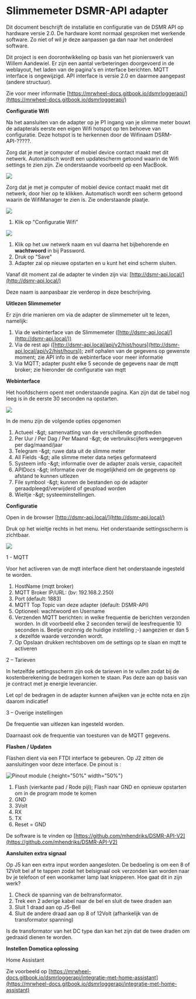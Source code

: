 # **Slimmemeter DSMR-API adapter**

Dit document beschrijft de installatie en configuratie van de DSMR API op hardware versie 2.0. De hardware komt normaal gesproken met werkende software. Zo niet of wil je deze aanpassen ga dan naar het onderdeel software.

Dit project is een doorontwikkeling op basis van het pionierswerk van Willem Aandewiel. Er zijn een aantal verbeteringen doorgevoerd in de weblayout, het laden van de pagina&#39;s en interface berichten. MQTT interface is ongewijzigd. API interface is versie 2.0 en daarmee aangepast (andere structuur).

 Zie voor meer informatie [https://mrwheel-docs.gitbook.io/dsmrloggerapi/](https://mrwheel-docs.gitbook.io/dsmrloggerapi/)

**Configuratie Wifi**

Na het aansluiten van de adapter op je P1 ingang van je slimme meter bouwt de adapterals eerste een eigen Wifi hotspot op ten behoeve van configuratie. Deze hotspot is te herkennen door de Wifinaam DSRM-API-?????.

Zorg dat je met je computer of mobiel device contact maakt met dit netwerk. Automatisch wordt een updatescherm getoond waarin de Wifi settings te zien zijn. Zie onderstaande voorbeeld op een MacBook.

![](afb/afbeelding1.png)

Zorg dat je met je computer of mobiel device contact maakt met dit netwerk, door hier op te klikken. Automatisch wordt een scherm getoond waarin de WifiManager te zien is. Zie onderstaande plaatje.

![](afb/afbeelding2.png)

1. Klik op &quot;Configuratie Wifi&quot;

![](afb/afbeelding3.png)

1. Klik op het uw netwerk naam en vul daarna het bijbehorende en **wachtwoord** in bij Password.
2. Druk op &quot;Save&quot;
3. Adapter zal op nieuwe opstarten en u kunt het eind scherm sluiten.

Vanaf dit moment zal de adapter te vinden zijn via: [http://dsmr-api.local/](http://dsmr-api.local/)

Deze naam is aanpasbaar zie verderop in deze beschrijving.

**Uitlezen Slimmemeter**

Er zijn drie manieren om via de adapter de slimmemeter uit te lezen, namelijk:

1. Via de webinterface van de Slimmemeter ([http://dsmr-api.local/](http://dsmr-api.local/))
2. Via de rest api ([http://dsmr-api.local/api/v2/hist/hours](http://dsmr-api.local/api/v2/hist/hours)); zelf ophalen van de gegevens op gewenste moment; zie API info in de webinterface voor meer informatie
3. Via MQTT; adapter pusht elke 5 seconde de gegevens naar de mqtt broker; zie hieronder de configuratie van mqtt

**Webinterface**

Het hoofdscherm opent met onderstaande pagina. Kan zijn dat de tabel nog leeg is in de eerste 30 seconden na opstarten.

![](afb/afbeelding4.png)

In de menu zijn de volgende opties opgenomen

1. Actueel -\&gt; samenvatting van de verschillende grootheden
2. Per Uur / Per Dag / Per Maand -\&gt; de verbruikscijfers weergegeven per dag/maand/jaar
3. Telegram -\&gt; ruwe data uit de slimme meter
4. All Fields -\&gt; alle slimme meter data netjes geformateerd
5. Systeem info -\&gt; informatie over de adapter zoals versie, capaciteit
6. APIDocs -\&gt; informatie over de mogelijkheid om de gegevens op afstand te kunnen uitlezen
7. File symbool -\&gt; kunnen de bestanden op de adapter geraadpleegd/verwijderd of geupload worden
8. Wieltje -\&gt; systeeminstellingen.

**Configuratie**

Open in de browser [http://dsmr-api.local/](http://dsmr-api.local/) <!-- .element height="50%" width="50%" -->

Druk op het wieltje rechts in het menu. Het onderstaande settingsscherm is zichtbaar.

![](afb/afbeelding5.png) <!-- .element height="50%" width="50%" -->

1 - MQTT

Voor het activeren van de mqtt interface dient het onderstaande ingesteld te worden.

1. HostName (mqtt broker)
2. MQTT Broker IP/URL: (bv: 192.168.2.250)
3. Port (default: 1883)
4. MQTT Top Topic van deze adapter (default: DSMR-API)
5. Optioneel: wachtwoord en Username
6. Verzenden MQTT berichten: in welke frequentie de berichten verzonden worden. In dit voorbeeld elke 2 seconden terwijl de leesfrequentie 10 seconden is. Beetje onzinnig de huidige instelling ;-) aangezien er dan 5 x dezelfde waarde verzonden wordt.
7. Op Opslaan drukken rechtsboven om de settings op te slaan en mqtt te activeren

2 – Tarieven

In hetzelfde settingsscherm zijn ook de tarieven in te vullen zodat bij de kostenberekening de bedragen komen te staan. Pas deze aan op basis van je contract met je energie leverancier.

Let op! de bedragen in de adapter kunnen afwijken van je echte nota en zijn daarom indicatief

3 – Overige instellingen

De frequentie van uitlezen kan ingesteld worden.

Daarnaast ook de frequentie van toesturen van de MQTT gegevens.

**Flashen / Updaten**

Flashen dient via een FTDI interface te gebeuren. Op J2 zitten de aansluitingen voor deze interface. 
De pinout is :

![Pinout module](afb/afbeelding6v3.png) {:height="50%" width="50%"}

1. Flash (vierkante pad / Rode pijl); Flash naar GND en opnieuw opstarten om in de program mode te komen
2. GND
3. 3Volt
4. RX
5. TX
6. Reset = GND

De software is te vinden op [https://github.com/mhendriks/DSMR-API-V2](https://github.com/mhendriks/DSMR-API-V2)

**Aansluiten extra signaal**

Op J5 kan een extra input worden aangesloten. De bedoeling is om een 8 of 12Volt bel af te tappen zodat het belsignaal ook verzonden kan worden naar bv je telefoon of een woonkamer lamp laat knipperen. Hoe gaat dit in zijn werk?

1. Check de spanning van de beltransformator.
2. Trek een 2 aderige kabel naar de bel en sluit de twee draden aan
3. Sluit 1 draad aan op J5-Bell
4. Sluit de andere draad aan op 8 of 12Volt (afhankelijk van de transformator spanning)

Is de transformator van het DC type dan kan het zijn dat de twee draden om gedraaid dienen te worden.

**Instellen Domotica oplossing**

Home Assistant

Zie voorbeeld op [https://mrwheel-docs.gitbook.io/dsmrloggerapi/integratie-met-home-assistant](https://mrwheel-docs.gitbook.io/dsmrloggerapi/integratie-met-home-assistant)